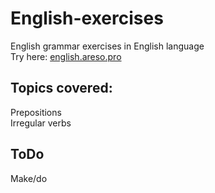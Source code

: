 # English-exercises
English grammar exercises in English language  
Try here: [english.areso.pro](https://english.areso.pro/)  
  
## Topics covered:  
Prepositions  
Irregular verbs  

## ToDo  
Make/do  

